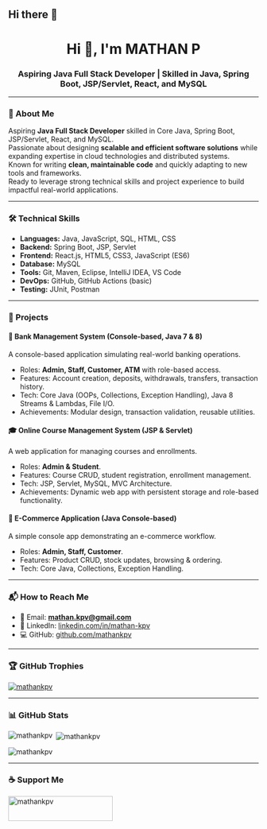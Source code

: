 ## Hi there 👋

<!--
**mathankpv/mathankpv** is a ✨ _special_ ✨ repository because its `README.md` (this file) appears on your GitHub profile.

Here are some ideas to get you started:

- 🔭 I’m currently working on ...
- 🌱 I’m currently learning ...
- 👯 I’m looking to collaborate on ...
- 🤔 I’m looking for help with ...
- 💬 Ask me about ...
- 📫 How to reach me: ...
- 😄 Pronouns: ...
- ⚡ Fun fact: ...
-->


<h1 align="center">Hi 👋, I'm MATHAN P</h1>
<h3 align="center">Aspiring Java Full Stack Developer | Skilled in Java, Spring Boot, JSP/Servlet, React, and MySQL</h3>

---

### 🚀 About Me
Aspiring **Java Full Stack Developer** skilled in Core Java, Spring Boot, JSP/Servlet, React, and MySQL.  
Passionate about designing **scalable and efficient software solutions** while expanding expertise in cloud technologies and distributed systems.  
Known for writing **clean, maintainable code** and quickly adapting to new tools and frameworks.  
Ready to leverage strong technical skills and project experience to build impactful real-world applications.  

---

### 🛠️ Technical Skills
- **Languages:** Java, JavaScript, SQL, HTML, CSS  
- **Backend:** Spring Boot, JSP, Servlet  
- **Frontend:** React.js, HTML5, CSS3, JavaScript (ES6)  
- **Database:** MySQL  
- **Tools:** Git, Maven, Eclipse, IntelliJ IDEA, VS Code  
- **DevOps:** GitHub, GitHub Actions (basic)  
- **Testing:** JUnit, Postman  

---

### 📂 Projects

#### 🏦 Bank Management System (Console-based, Java 7 & 8)
A console-based application simulating real-world banking operations.  
- Roles: **Admin, Staff, Customer, ATM** with role-based access.  
- Features: Account creation, deposits, withdrawals, transfers, transaction history.  
- Tech: Core Java (OOPs, Collections, Exception Handling), Java 8 Streams & Lambdas, File I/O.  
- Achievements: Modular design, transaction validation, reusable utilities.  

#### 🎓 Online Course Management System (JSP & Servlet)
A web application for managing courses and enrollments.  
- Roles: **Admin & Student**.  
- Features: Course CRUD, student registration, enrollment management.  
- Tech: JSP, Servlet, MySQL, MVC Architecture.  
- Achievements: Dynamic web app with persistent storage and role-based functionality.  

#### 🛒 E-Commerce Application (Java Console-based)
A simple console app demonstrating an e-commerce workflow.  
- Roles: **Admin, Staff, Customer**.  
- Features: Product CRUD, stock updates, browsing & ordering.  
- Tech: Core Java, Collections, Exception Handling.  

---

### 📬 How to Reach Me
- 📧 Email: **mathan.kpv@gmail.com**  
- 💼 LinkedIn: [linkedin.com/in/mathan-kpv](#)  
- 💻 GitHub: [github.com/mathankpv](https://github.com/mathankpv)  

---

### 🏆 GitHub Trophies
<p align="left"> 
  <a href="https://github.com/ryo-ma/github-profile-trophy">
    <img src="https://github-profile-trophy.vercel.app/?username=mathankpv" alt="mathankpv" />
  </a> 
</p>

---

### 📊 GitHub Stats
<p><img align="left" src="https://github-readme-stats.vercel.app/api/top-langs?username=mathankpv&show_icons=true&locale=en&layout=compact" alt="mathankpv" /></p>

<p>&nbsp;<img align="center" src="https://github-readme-stats.vercel.app/api?username=mathankpv&show_icons=true&locale=en" alt="mathankpv" /></p>

<p><img align="center" src="https://github-readme-streak-stats.herokuapp.com/?user=mathankpv&" alt="mathankpv" /></p>

---

### ☕ Support Me
<p><a href="https://www.buymeacoffee.com/mathankpv"> 
  <img align="left" src="https://cdn.buymeacoffee.com/buttons/v2/default-yellow.png" height="50" width="210" alt="mathankpv" />
</a></p><br><br>

